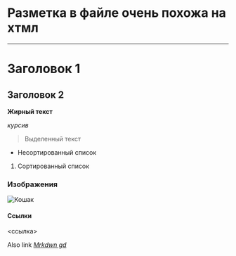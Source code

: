 # Разметка в файле очень похожа на хтмл
---
# Заголовок 1
## Заголовок 2

**Жирный текст**

*курсив*
> Выделенный текст

- Несортированный список 
1. Сортированный список

### Изображения

![Кошак](Ссылка)

#### Ссылки

<ссылка>

Also link *[Mrkdwn gd](Link)*